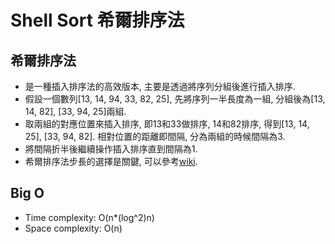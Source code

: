 # Shell Sort 希爾排序法

## 希爾排序法
* 是一種插入排序法的高效版本, 主要是透過將序列分組後進行插入排序.
* 假設一個數列[13, 14, 94, 33, 82, 25], 先將序列一半長度為一組, 分組後為[13, 14, 82], [33, 94, 25]兩組.
* 取兩組的對應位置來插入排序, 即13和33做排序, 14和82排序, 得到[13, 14, 25], [33, 94, 82]. 相對位置的距離即間隔, 分為兩組的時候間隔為3. 
* 將間隔折半後繼續操作插入排序直到間隔為1.
* 希爾排序法步長的選擇是關鍵, 可以參考[wiki](https://zh.wikipedia.org/wiki/%E5%B8%8C%E5%B0%94%E6%8E%92%E5%BA%8F).

## Big O
* Time complexity: O(n*(log^2)n)
* Space complexity: O(n)
